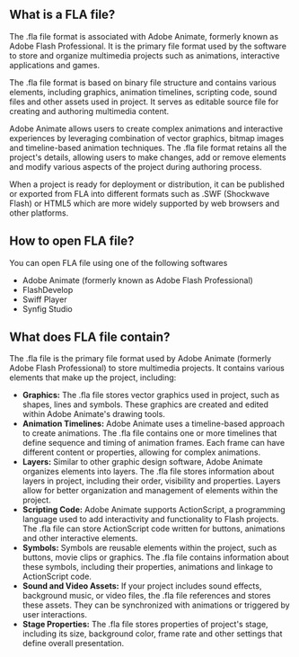 ## What is a FLA file?

The .fla file format is associated with Adobe Animate, formerly known as Adobe Flash Professional. It is the primary file format used by the software to store and organize multimedia projects such as animations, interactive applications and games.

The .fla file format is based on binary file structure and contains various elements, including graphics, animation timelines, scripting code, sound files and other assets used in project. It serves as editable source file for creating and authoring multimedia content.

Adobe Animate allows users to create complex animations and interactive experiences by leveraging combination of vector graphics, bitmap images and timeline-based animation techniques. The .fla file format retains all the project's details, allowing users to make changes, add or remove elements and modify various aspects of the project during authoring process.

When a project is ready for deployment or distribution, it can be published or exported from FLA into different formats such as .SWF (Shockwave Flash) or HTML5 which are more widely supported by web browsers and other platforms.

## How to open FLA file?

You can open FLA file using one of the following softwares

- Adobe Animate (formerly known as Adobe Flash Professional)
- FlashDevelop
- Swiff Player
- Synfig Studio

## What does FLA file contain?

The .fla file is the primary file format used by Adobe Animate (formerly Adobe Flash Professional) to store multimedia projects. It contains various elements that make up the project, including:

- **Graphics:** The .fla file stores vector graphics used in project, such as shapes, lines and symbols. These graphics are created and edited within Adobe Animate's drawing tools.
- **Animation Timelines:** Adobe Animate uses a timeline-based approach to create animations. The .fla file contains one or more timelines that define sequence and timing of animation frames. Each frame can have different content or properties, allowing for complex animations.
- **Layers:** Similar to other graphic design software, Adobe Animate organizes elements into layers. The .fla file stores information about layers in project, including their order, visibility and properties. Layers allow for better organization and management of elements within the project.
- **Scripting Code:** Adobe Animate supports ActionScript, a programming language used to add interactivity and functionality to Flash projects. The .fla file can store ActionScript code written for buttons, animations and other interactive elements.
- **Symbols:** Symbols are reusable elements within the project, such as buttons, movie clips or graphics. The .fla file contains information about these symbols, including their properties, animations and linkage to ActionScript code.
- **Sound and Video Assets:** If your project includes sound effects, background music, or video files, the .fla file references and stores these assets. They can be synchronized with animations or triggered by user interactions.
- **Stage Properties:** The .fla file stores properties of project's stage, including its size, background color, frame rate and other settings that define overall presentation.
